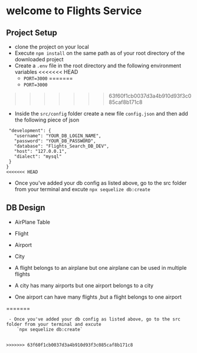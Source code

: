 # welcome to Flights Service

## Project Setup
- clone the project on your local 
- Execute `npm install` on the same path as of your root directory of the downloaded project
- Create a `.env` file in the root directory and the following environment variables
<<<<<<< HEAD
   - `PORT=3000`
=======
  - `PORT=3000`
>>>>>>> 63f60f1cb0037d3a4b910d93f3c085caf8b171c8
- Inside the `src/config` folder create a new file `config.json` and then add the following piece of json
 
 ```{
  "development": {
    "username": "YOUR_DB_LOGIN_NAME",
    "password": "YOUR_DB_PASSWORD",
    "database": "Flights_Search_DB_DEV",
    "host": "127.0.0.1",
    "dialect": "mysql"
  }
}
<<<<<<< HEAD
```
- Once you've added your db config as listed above, go to the src folder from your terminal and excute `npx sequelize db:create`


## DB Design
 - AirPlane Table
 - Flight
 - Airport
 - City

 - A flight belongs to an airplane but one airplane can be used in multiple flights 
 - A city has many airports but one airport belongs to a city
 - One airport can have many flights ,but a flight belongs to one airport
 
=======

```
 - Once you've added your db config as listed above, go to the src folder from your terminal and excute
    `npx sequelize db:create`


>>>>>>> 63f60f1cb0037d3a4b910d93f3c085caf8b171c8
